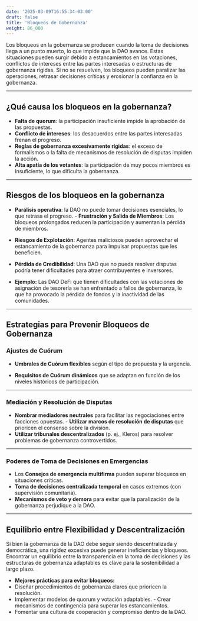 ```yaml
---
date: '2025-03-09T16:55:34-03:00'
draft: false
title: 'Bloqueos de Gobernanza'
weight: 86_000
---
```


Los bloqueos en la gobernanza se producen cuando la toma de decisiones llega a un punto muerto, lo que impide que la DAO avance. Estas situaciones pueden surgir debido a estancamientos en las votaciones, conflictos de intereses entre las partes interesadas o estructuras de gobernanza rígidas. Si no se resuelven, los bloqueos pueden paralizar las operaciones, retrasar decisiones críticas y erosionar la confianza en la gobernanza.

---

## **¿Qué causa los bloqueos en la gobernanza?**

- **Falta de quorum**: la participación insuficiente impide la aprobación de las propuestas.
- **Conflicto de intereses**: los desacuerdos entre las partes interesadas frenan el progreso.
- **Reglas de gobernanza excesivamente rígidas**: el exceso de formalismos o la falta de mecanismos de resolución de disputas impiden la acción.
- **Alta apatía de los votantes**: la participación de muy pocos miembros es insuficiente, lo que dificulta la gobernanza.

---

## **Riesgos de los bloqueos en la gobernanza**

- **Parálisis operativa**: la DAO no puede tomar decisiones esenciales, lo que retrasa el progreso. - **Frustración y Salida de Miembros**: Los bloqueos prolongados reducen la participación y aumentan la pérdida de miembros.

- **Riesgos de Explotación**: Agentes maliciosos pueden aprovechar el estancamiento de la gobernanza para impulsar propuestas que les beneficien.

- **Pérdida de Credibilidad**: Una DAO que no pueda resolver disputas podría tener dificultades para atraer contribuyentes e inversores.

- **Ejemplo:** Las DAO DeFi que tienen dificultades con las votaciones de asignación de tesorería se han enfrentado a fallos de gobernanza, lo que ha provocado la pérdida de fondos y la inactividad de las comunidades.

---

## **Estrategias para Prevenir Bloqueos de Gobernanza**

### **Ajustes de Cuórum**
- **Umbrales de Cuórum flexibles** según el tipo de propuesta y la urgencia.

- **Requisitos de Cuórum dinámicos** que se adaptan en función de los niveles históricos de participación.

---

### **Mediación y Resolución de Disputas**
- **Nombrar mediadores neutrales** para facilitar las negociaciones entre facciones opuestas. - **Utilizar marcos de resolución de disputas** que prioricen el consenso sobre la división.
- **Utilizar tribunales descentralizados** (p. ej., Kleros) para resolver problemas de gobernanza controvertidos.

---

### **Poderes de Toma de Decisiones en Emergencias**
- Los **Consejos de emergencia multifirma** pueden superar bloqueos en situaciones críticas.
- **Toma de decisiones centralizada temporal** en casos extremos (con supervisión comunitaria).
- **Mecanismos de veto y demora** para evitar que la paralización de la gobernanza perjudique a la DAO.

---

## **Equilibrio entre Flexibilidad y Descentralización**

Si bien la gobernanza de la DAO debe seguir siendo descentralizada y democrática, una rigidez excesiva puede generar ineficiencias y bloqueos. Encontrar un equilibrio entre la transparencia en la toma de decisiones y las estructuras de gobernanza adaptables es clave para la sostenibilidad a largo plazo.

- **Mejores prácticas para evitar bloqueos:**
- Diseñar procedimientos de gobernanza claros que prioricen la resolución.
- Implementar modelos de quorum y votación adaptables. - Crear mecanismos de contingencia para superar los estancamientos.
- Fomentar una cultura de cooperación y compromiso dentro de la DAO.